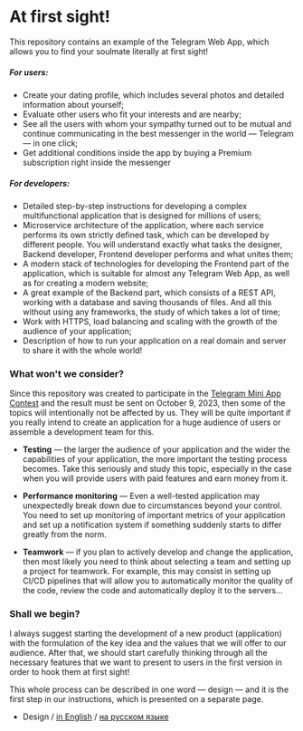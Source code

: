 # At first sight!

This repository contains an example of the Telegram Web App, which allows you to find your soulmate literally at first sight!

##### For users:

- Create your dating profile, which includes several photos and detailed information about yourself;
- Evaluate other users who fit your interests and are nearby;
- See all the users with whom your sympathy turned out to be mutual and continue communicating in the best messenger in the world — Telegram — in one click;
- Get additional conditions inside the app by buying a Premium subscription right inside the messenger

##### For developers:

- Detailed step-by-step instructions for developing a complex multifunctional application that is designed for millions of users;
- Microservice architecture of the application, where each service performs its own strictly defined task, which can be developed by different people. You will understand exactly what tasks the designer, Backend developer, Frontend developer performs and what unites them;
- A modern stack of technologies for developing the Frontend part of the application, which is suitable for almost any Telegram Web App, as well as for creating a modern website;
- A great example of the Backend part, which consists of a REST API, working with a database and saving thousands of files. And all this without using any frameworks, the study of which takes a lot of time;
- Work with HTTPS, load balancing and scaling with the growth of the audience of your application;
- Description of how to run your application on a real domain and server to share it with the whole world!

### What won't we consider?

Since this repository was created to participate in the [Telegram Mini App Contest](https://t.me/contest/327) and the result must be sent on October 9, 2023, then some of the topics will intentionally not be affected by us. They will be quite important if you really intend to create an application for a huge audience of users or assemble a development team for this.

- **Testing** — the larger the audience of your application and the wider the capabilities of your application, the more important the testing process becomes. Take this seriously and study this topic, especially in the case when you will provide users with paid features and earn money from it.

- **Performance monitoring** — Even a well-tested application may unexpectedly break down due to circumstances beyond your control. You need to set up monitoring of important metrics of your application and set up a notification system if something suddenly starts to differ greatly from the norm.

- **Teamwork** — if you plan to actively develop and change the application, then most likely you need to think about selecting a team and setting up a project for teamwork. For example, this may consist in setting up CI/CD pipelines that will allow you to automatically monitor the quality of the code, review the code and automatically deploy it to the servers…

### Shall we begin?

I always suggest starting the development of a new product (application) with the formulation of the key idea and the values that we will offer to our audience. After that, we should start carefully thinking through all the necessary features that we want to present to users in the first version in order to hook them at first sight!

This whole process can be described in one word — design — and it is the first step in our instructions, which is presented on a separate page.

- Design / [in English](./docs/en/design.md) / [на русском языке](./docs/ru/design.md)
